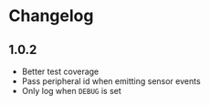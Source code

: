 # Changelog

## 1.0.2

* Better test coverage
* Pass peripheral id when emitting sensor events
* Only log when `DEBUG` is set 
